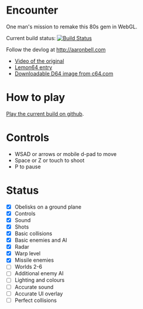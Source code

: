 # Encounter #

One man's mission to remake this 80s gem in WebGL.

Current build status: [![Build Status](https://travis-ci.org/air/encounter.svg)](https://travis-ci.org/air/encounter)

Follow the devlog at http://aaronbell.com

* [Video of the original](http://www.youtube.com/watch?v=_7eCFOpI0SU)
* [Lemon64 entry](http://www.lemon64.com/games/details.php?ID=832)
* [Downloadable D64 image from c64.com](http://www.c64.com/games/351)

# How to play #

[Play the current build on github](http://air.github.io/encounter).

# Controls #

* WSAD or arrows or mobile d-pad to move
* Space or Z or touch to shoot
* P to pause

# Status #

- [x] Obelisks on a ground plane
- [x] Controls
- [x] Sound
- [x] Shots
- [x] Basic collisions
- [x] Basic enemies and AI
- [x] Radar
- [x] Warp level
- [x] Missile enemies
- [ ] Worlds 2-6
- [ ] Additional enemy AI
- [ ] Lighting and colours
- [ ] Accurate sound
- [ ] Accurate UI overlay
- [ ] Perfect collisions
